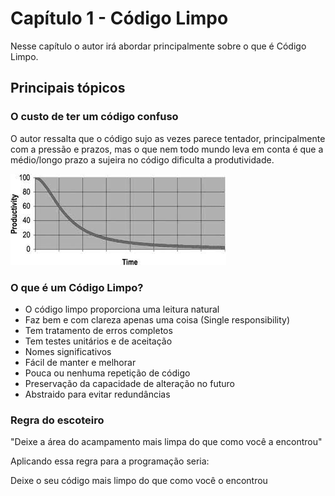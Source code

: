 # Capítulo  1 - Código Limpo
Nesse capítulo o autor irá abordar principalmente sobre o que é Código Limpo.

## Principais tópicos

### O custo de ter um código confuso
O autor ressalta que o código sujo as vezes parece tentador, principalmente com a pressão e prazos, mas o que nem todo mundo leva em conta é que a médio/longo prazo a sujeira no código dificulta a produtividade.

![download.jpg](../assets/productivityvstime.jpg "Produtividade afetada ao longo do tempo com um código ruim")

### O que é um Código Limpo?
- O código limpo proporciona uma leitura natural
- Faz bem e com clareza apenas uma coisa (Single responsibility)
- Tem tratamento de erros completos
- Tem testes unitários e de aceitação
- Nomes significativos
- Fácil de manter e melhorar
- Pouca ou nenhuma repetição de código
- Preservação da capacidade de alteração no futuro
- Abstraido para evitar redundâncias

### Regra do escoteiro
"Deixe a área do acampamento mais limpa do que como você a encontrou"

Aplicando essa regra para a programação seria:

Deixe o seu código mais limpo do que como você o encontrou
